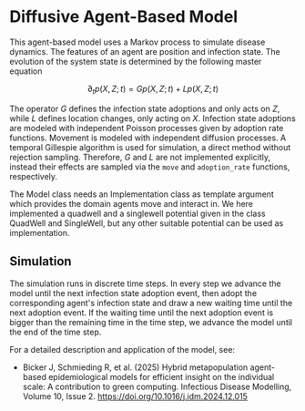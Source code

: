# Diffusive Agent-Based Model

This agent-based model uses a Markov process to simulate disease dynamics. The features of an agent are position and infection state. The evolution of the system state is determined by the following master equation

```math
\partial_t p(X,Z;t) = G p(X,Z;t) + L p(X,Z;t)
```
The operator $G$ defines the infection state adoptions and only acts on $Z$, while $L$ defines location changes, only acting on $X$. Infection state adoptions are modeled with independent Poisson processes given by adoption rate functions. Movement is modeled with independent diffusion processes. A temporal Gillespie algorithm is used for simulation, a direct method without rejection sampling. Therefore, $G$ and $L$ are not implemented explicitly, instead their effects are sampled via the `move` and `adoption_rate` functions, respectively.

The Model class needs an Implementation class as template argument which provides the domain agents move and interact in. We here implemented a quadwell and a singlewell potential given in the class QuadWell and SingleWell, but any other suitable potential can be used as implementation. 

## Simulation

The simulation runs in discrete time steps. In every step we advance the model until the next infection state adoption event, then adopt the corresponding agent's infection state and draw a new waiting time until the next adoption event. If the waiting time until the next adoption event is bigger than the remaining time in the time step, we advance the model until the end of the time step.

For a detailed description and application of the model, see:

- Bicker J, Schmieding R, et al. (2025) Hybrid metapopulation agent-based epidemiological models for efficient insight on the individual scale: A contribution to green computing.
Infectious Disease Modelling, Volume 10, Issue 2. https://doi.org/10.1016/j.idm.2024.12.015
